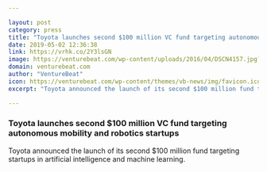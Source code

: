 ```yaml
---

layout: post
category: press
title: "Toyota launches second $100 million VC fund targeting autonomous mobility and robotics startups"
date: 2019-05-02 12:36:38
link: https://vrhk.co/2Y3lsGN
image: https://venturebeat.com/wp-content/uploads/2016/04/DSCN4157.jpg?w=1200&strip=all
domain: venturebeat.com
author: "VentureBeat"
icon: https://venturebeat.com/wp-content/themes/vb-news/img/favicon.ico
excerpt: "Toyota announced the launch of its second $100 million fund targeting startups in artificial intelligence and machine learning."

---
```


### Toyota launches second $100 million VC fund targeting autonomous mobility and robotics startups

Toyota announced the launch of its second $100 million fund targeting startups in artificial intelligence and machine learning.